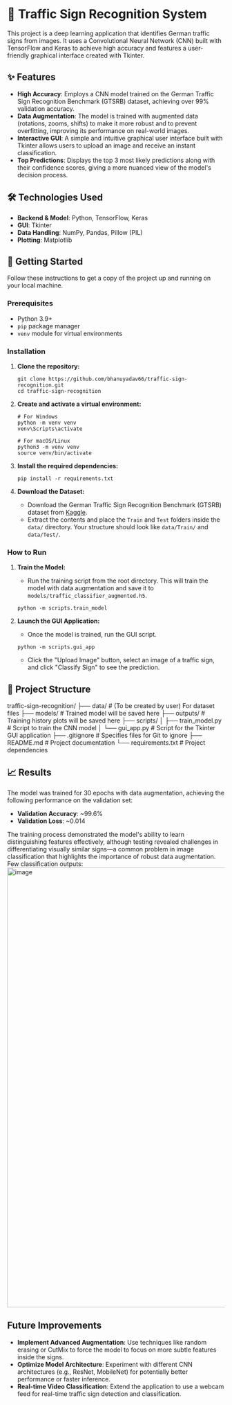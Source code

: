 # 🚦 Traffic Sign Recognition System

This project is a deep learning application that identifies German traffic signs from images. It uses a Convolutional Neural Network (CNN) built with TensorFlow and Keras to achieve high accuracy and features a user-friendly graphical interface created with Tkinter.


## ✨ Features

-   **High Accuracy**: Employs a CNN model trained on the German Traffic Sign Recognition Benchmark (GTSRB) dataset, achieving over 99% validation accuracy.
-   **Data Augmentation**: The model is trained with augmented data (rotations, zooms, shifts) to make it more robust and to prevent overfitting, improving its performance on real-world images.
-   **Interactive GUI**: A simple and intuitive graphical user interface built with Tkinter allows users to upload an image and receive an instant classification.
-   **Top Predictions**: Displays the top 3 most likely predictions along with their confidence scores, giving a more nuanced view of the model's decision process.

## 🛠️ Technologies Used

-   **Backend & Model**: Python, TensorFlow, Keras
-   **GUI**: Tkinter
-   **Data Handling**: NumPy, Pandas, Pillow (PIL)
-   **Plotting**: Matplotlib

## 🚀 Getting Started

Follow these instructions to get a copy of the project up and running on your local machine.

### Prerequisites

-   Python 3.9+
-   `pip` package manager
-   `venv` module for virtual environments

### Installation

1.  **Clone the repository:**
    ```
    git clone https://github.com/bhanuyadav66/traffic-sign-recognition.git
    cd traffic-sign-recognition
    ```

2.  **Create and activate a virtual environment:**
    ```
    # For Windows
    python -m venv venv
    venv\Scripts\activate

    # For macOS/Linux
    python3 -m venv venv
    source venv/bin/activate
    ```

3.  **Install the required dependencies:**
    ```
    pip install -r requirements.txt
    ```

4.  **Download the Dataset:**
    -   Download the German Traffic Sign Recognition Benchmark (GTSRB) dataset from [Kaggle](https://www.kaggle.com/datasets/meowmeowmeowmeowmeow/gtsrb-german-traffic-sign).
    -   Extract the contents and place the `Train` and `Test` folders inside the `data/` directory. Your structure should look like `data/Train/` and `data/Test/`.

### How to Run

1.  **Train the Model:**
    -   Run the training script from the root directory. This will train the model with data augmentation and save it to `models/traffic_classifier_augmented.h5`.
    ```
    python -m scripts.train_model
    ```

2.  **Launch the GUI Application:**
    -   Once the model is trained, run the GUI script.
    ```
    python -m scripts.gui_app
    ```
    -   Click the "Upload Image" button, select an image of a traffic sign, and click "Classify Sign" to see the prediction.

## 📁 Project Structure

traffic-sign-recognition/
├── data/ # (To be created by user) For dataset files
├── models/ # Trained model will be saved here
├── outputs/ # Training history plots will be saved here
├── scripts/
│ ├── train_model.py # Script to train the CNN model
│ └── gui_app.py # Script for the Tkinter GUI application
├── .gitignore # Specifies files for Git to ignore
├── README.md # Project documentation
└── requirements.txt # Project dependencies


## 📈 Results

The model was trained for 30 epochs with data augmentation, achieving the following performance on the validation set:
-   **Validation Accuracy**: ~99.6%
-   **Validation Loss**: ~0.014

The training process demonstrated the model's ability to learn distinguishing features effectively, although testing revealed challenges in differentiating visually similar signs—a common problem in image classification that highlights the importance of robust data augmentation.
Few classification outputs:
<img width="1119" height="1016" alt="image" src="https://github.com/user-attachments/assets/8e7a5a4c-1167-47dd-8023-68424adda4c3" />


## Future Improvements

-   **Implement Advanced Augmentation**: Use techniques like random erasing or CutMix to force the model to focus on more subtle features inside the signs.
-   **Optimize Model Architecture**: Experiment with different CNN architectures (e.g., ResNet, MobileNet) for potentially better performance or faster inference.
-   **Real-time Video Classification**: Extend the application to use a webcam feed for real-time traffic sign detection and classification.


